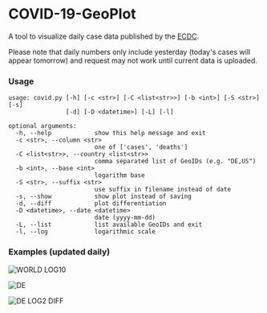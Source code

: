 # COVID-19-GeoPlot

A tool to visualize daily case data published by the [ECDC](https://www.ecdc.europa.eu/en/copyright).

Please note that daily numbers only include yesterday (today's cases will appear tomorrow) and request may not work until current data is uploaded.

### Usage

```
usage: covid.py [-h] [-c <str>] [-C <list<str>>] [-b <int>] [-S <str>] [-s]
                [-d] [-D <datetime>] [-L] [-l]

optional arguments:
  -h, --help            show this help message and exit
  -c <str>, --column <str>
                        one of ['cases', 'deaths']
  -C <list<str>>, --country <list<str>>
                        comma separated list of GeoIDs (e.g. "DE,US")
  -b <int>, --base <int>
                        logarithm base
  -S <str>, --suffix <str>
                        use suffix in filename instead of date
  -s, --show            show plot instead of saving
  -d, --diff            plot differentiation
  -D <datetime>, --date <datetime>
                        date (yyyy-mm-dd)
  -L, --list            list available GeoIDs and exit
  -l, --log             logarithmic scale
```

### Examples (updated daily)

![WORLD LOG10](https://gitlab.com/s9latimm/covid-19-geoplot/-/jobs/artifacts/master/raw/plots/covid-19-world-cases-log10-example.svg?job=deploy&sanitize=true)

![DE](https://gitlab.com/s9latimm/covid-19-geoplot/-/jobs/artifacts/master/raw/plots/covid-19-de-cases-example.svg?job=deploy&sanitize=true)

![DE LOG2 DIFF](https://gitlab.com/s9latimm/covid-19-geoplot/-/jobs/artifacts/master/raw/plots/covid-19-de-cases-log2-diff-example.svg?job=deploy&sanitize=true)
